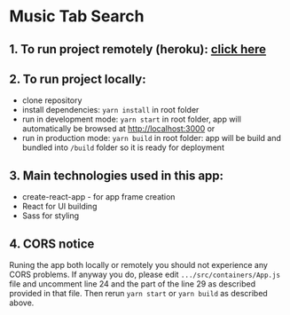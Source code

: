 # Music Tab Search

## 1. To run project remotely (heroku): [ click here](https://tabs-search.herokuapp.com/)

## 2. To run project locally:
- clone repository
- install dependencies: `yarn install`  in root folder
- run in development mode: `yarn start`  in root folder, app will automatically be browsed at [http://localhost:3000](http://localhost:3000) or
- run in production mode: `yarn build`  in root folder: app will be build and bundled into `/build` folder so it is ready for deployment

## 3. Main technologies used in this app:
- create-react-app - for app frame creation
- React for UI building
- Sass for styling

## 4. CORS notice
Runing the app both locally or remotely you should not experience any CORS problems. If anyway you do, please edit ```.../src/containers/App.js``` file and uncomment line 24 and the part of the line 29 as described provided in that file. Then rerun ```yarn start``` or ```yarn build``` as described above.